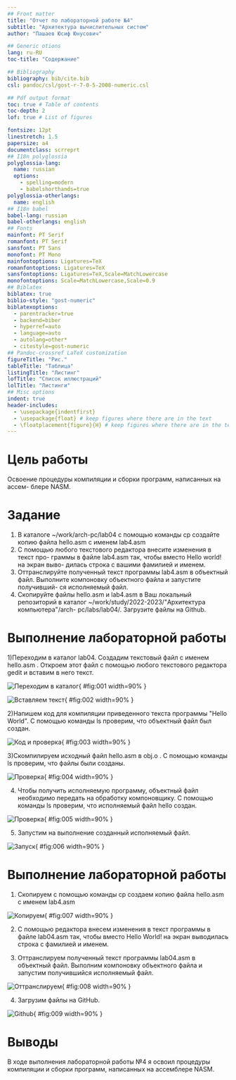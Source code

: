 ```yaml
---
## Front matter
title: "Отчет по лабораторной работе №4"
subtitle: "Архитектура вычислительных систем"
author: "Пашаев Юсиф Юнусович"

## Generic otions
lang: ru-RU
toc-title: "Содержание"

## Bibliography
bibliography: bib/cite.bib
csl: pandoc/csl/gost-r-7-0-5-2008-numeric.csl

## Pdf output format
toc: true # Table of contents
toc-depth: 2
lof: true # List of figures

fontsize: 12pt
linestretch: 1.5
papersize: a4
documentclass: scrreprt
## I18n polyglossia
polyglossia-lang:
  name: russian
  options:
	- spelling=modern
	- babelshorthands=true
polyglossia-otherlangs:
  name: english
## I18n babel
babel-lang: russian
babel-otherlangs: english
## Fonts
mainfont: PT Serif
romanfont: PT Serif
sansfont: PT Sans
monofont: PT Mono
mainfontoptions: Ligatures=TeX
romanfontoptions: Ligatures=TeX
sansfontoptions: Ligatures=TeX,Scale=MatchLowercase
monofontoptions: Scale=MatchLowercase,Scale=0.9
## Biblatex
biblatex: true
biblio-style: "gost-numeric"
biblatexoptions:
  - parentracker=true
  - backend=biber
  - hyperref=auto
  - language=auto
  - autolang=other*
  - citestyle=gost-numeric
## Pandoc-crossref LaTeX customization
figureTitle: "Рис."
tableTitle: "Таблица"
listingTitle: "Листинг"
lofTitle: "Список иллюстраций"
lolTitle: "Листинги"
## Misc options
indent: true
header-includes:
  - \usepackage{indentfirst}
  - \usepackage{float} # keep figures where there are in the text
  - \floatplacement{figure}{H} # keep figures where there are in the text
---
```


# Цель работы

Освоение процедуры компиляции и сборки программ, написанных на ассем-
блере NASM.

# Задание

1. В каталоге ~/work/arch-pc/lab04 с помощью команды cp создайте копию
файла hello.asm с именем lab4.asm
2. С помощью любого текстового редактора внесите изменения в текст про-
граммы в файле lab4.asm так, чтобы вместо Hello world! на экран выво-
дилась строка с вашими фамилией и именем.
3. Оттранслируйте полученный текст программы lab4.asm в объектный
файл. Выполните компоновку объектного файла и запустите получивший-
ся исполняемый файл.
4. Скопируйте файлы hello.asm и lab4.asm в Ваш локальный репозиторий
в каталог ~/work/study/2022-2023/"Архитектура компьютера"/arch-
pc/labs/lab04/. Загрузите файлы на Github.

# Выполнение лабораторной работы



1)Переходим в каталог lab04. Создадим текстовый файл с именем hello.asm . Откроем этот файл с помощью любого текстового редактора gedit и вставим в него текст.

![Переходим в каталог](image/1.png){ #fig:001 width=90% }

![Вставляем текст](image/2.png){ #fig:002 width=90% }

2)Напишем код для компиляции приведенного текста программы "Hello World". С помощью команды ls проверим, что объектный файл был создан.

![Код и проверка](image/3.png){ #fig:003 width=90% }


3)Скомпилируем исходный файл hello.asm в obj.o . С помощью команды ls проверим, что файлы были созданы.

![Проверка](image/4.png){ #fig:004 width=90% }


4) Чтобы получить исполняемую программу, объектный файл необходимо передать на обработку компоновщику. С помощью команды ls проверим, что исполняемый файл hello создан.

![Проверка](image/5.png){ #fig:005 width=90% }


5) Запустим на выполнение созданный исполняемый файл.

![Запуск](image/6.png){ #fig:006 width=90% }

# Выполнение лабораторной работы

1) Скопируем с помощью команды cp создаем копию файла hello.asm с именем lab4.asm

![Копируем](image/7.png){ #fig:007 width=90% }

2) С помощью редактора внесем изменения в текст программы в файле lab04.asm так, чтобы вместо Hello World! на экран выводилась строка с фамилией и именем.

3) Оттранслируем полученный текст программы lab04.asm в объектный
файл. Выполним компоновку объектного файла и запустим получившийся исполняемый файл.

![Оттранслируем](image/8.png){ #fig:008 width=90% }

4) Загрузим файлы на GitHub.

![Github](image/9.png){ #fig:009 width=90% }

# Выводы
В ходе выполнения лабораторной работы №4 я освоил процедуры компиляции и сборки программ, написанных на ассемблере NASM.


